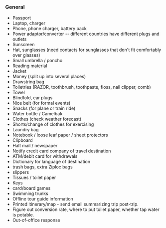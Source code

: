 ### General
- Passport
- Laptop, charger
- Phone, phone charger, battery pack
- Power adaptor/converter -- different countries have different plugs and outlets
- Sunscreen
- Hat, sunglasses (need contacts for sunglasses that don't fit comfortably over glasses)
- Small umbrella / poncho
- Reading material
- Jacket
- Money (split up into several places)
- Drawstring bag
- Toiletries (RAZOR, toothbrush, toothpaste, floss, nail clipper, comb)
- Towel
- Blindfold, ear plugs
- Nice belt (for formal events)
- Snacks (for plane or train ride)
- Water bottle / Camelbak
- Clothes (check weather forecast)
- Shorts/change of clothes for exercising
- Laundry bag
- Notebook / loose leaf paper / sheet protectors
- Clipboard
- Halt mail / newspaper
- Notify credit card company of travel destination
- ATM/debit card for withdrawals
- Dictionary for language of destination
- trash bags, extra Ziploc bags
- slippers
- Tissues / toilet paper
- Keys
- card/board games
- Swimming trunks
- Offline tour guide information
- Printed itinerary/map - send email summarizing trip post-trip.
- Figure out conversion rate, where to put toilet paper, whether tap water is potable.
- Out-of-office response